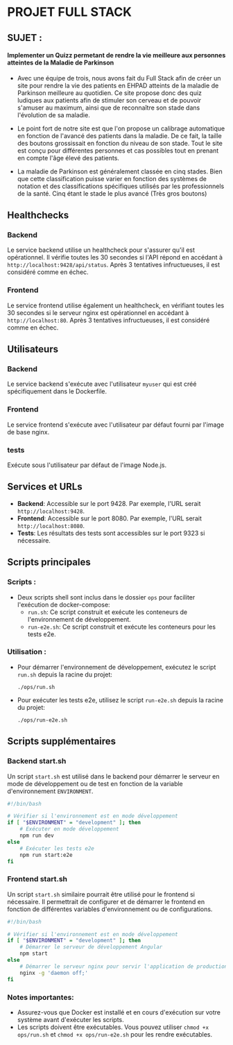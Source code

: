 # PROJET FULL STACK 

## SUJET : 
#### Implementer un Quizz permetant de rendre la vie meilleure aux personnes atteintes de la Maladie de Parkinson

- Avec une équipe de trois, nous avons fait du Full Stack afin de créer un site pour rendre la vie des patients en EHPAD atteints de la maladie de Parkinson meilleure au quotidien.
  Ce site propose donc des quiz ludiques aux patients afin de stimuler son cerveau et de pouvoir s'amuser au maximum, ainsi que de reconnaître son stade dans l'évolution de sa maladie.


 - Le point fort de notre site est que l'on propose un calibrage automatique en fonction de l'avancé des patients dans la maladie. De ce fait, la taille des boutons grossissait en fonction du niveau de son stade.
  Tout le site est conçu pour différentes personnes et cas possibles tout en prenant en compte l'âge élevé des patients.



- La maladie de Parkinson est généralement classée en cinq stades.
  Bien que cette classification puisse varier en fonction des systèmes de notation et des classifications spécifiques utilisés par les professionnels de la santé.
  Cinq étant le stade le plus avancé (Très gros boutons)


## Healthchecks

### Backend
Le service backend utilise un healthcheck pour s'assurer qu'il est opérationnel. Il vérifie toutes les 30 secondes si l'API répond en accédant à `http://localhost:9428/api/status`. Après 3 tentatives infructueuses, il est considéré comme en échec.

### Frontend
Le service frontend utilise également un healthcheck, en vérifiant toutes les 30 secondes si le serveur nginx est opérationnel en accédant à `http://localhost:80`. Après 3 tentatives infructueuses, il est considéré comme en échec.

## Utilisateurs

### Backend
Le service backend s'exécute avec l'utilisateur `myuser` qui est créé spécifiquement dans le Dockerfile.

### Frontend
Le service frontend s'exécute avec l'utilisateur par défaut fourni par l'image de base nginx. 
### tests
Exécute sous l'utilisateur par défaut de l'image Node.js.

## Services et URLs

- **Backend**: Accessible sur le port 9428. Par exemple, l'URL serait `http://localhost:9428`.
- **Frontend**: Accessible sur le port 8080. Par exemple, l'URL serait `http://localhost:8080`.
- **Tests**: Les résultats des tests sont accessibles sur le port 9323 si nécessaire.

## Scripts principales

### Scripts :

- Deux scripts shell sont inclus dans le dossier `ops` pour faciliter l'exécution de docker-compose:
    - `run.sh`: Ce script construit et exécute les conteneurs de l'environnement de développement.
    - `run-e2e.sh`: Ce script construit et exécute les conteneurs pour les tests e2e.

### Utilisation :

- Pour démarrer l'environnement de développement, exécutez le script `run.sh` depuis la racine du projet:
  ```
  ./ops/run.sh
  ```

- Pour exécuter les tests e2e, utilisez le script `run-e2e.sh` depuis la racine du projet:
  ```
  ./ops/run-e2e.sh
  ```
## Scripts supplémentaires

### Backend start.sh

Un script `start.sh` est utilisé dans le backend pour démarrer le serveur en mode de développement ou de test en fonction de la variable d'environnement `ENVIRONMENT`.

```sh
#!/bin/bash

# Vérifier si l'environnement est en mode développement
if [ "$ENVIRONMENT" = "development" ]; then
    # Exécuter en mode développement
    npm run dev
else
    # Exécuter les tests e2e
    npm run start:e2e
fi
```

### Frontend start.sh

Un script `start.sh` similaire pourrait être utilisé pour le frontend si nécessaire. Il permettrait de configurer et de démarrer le frontend en fonction de différentes variables d'environnement ou de configurations.

```sh
#!/bin/bash

# Vérifier si l'environnement est en mode développement
if [ "$ENVIRONMENT" = "development" ]; then
    # Démarrer le serveur de développement Angular
    npm start
else
    # Démarrer le serveur nginx pour servir l'application de production
    nginx -g 'daemon off;'
fi
```


### Notes importantes:

- Assurez-vous que Docker est installé et en cours d'exécution sur votre système avant d'exécuter les scripts.
- Les scripts doivent être exécutables. Vous pouvez utiliser `chmod +x ops/run.sh` et `chmod +x ops/run-e2e.sh` pour les rendre exécutables.